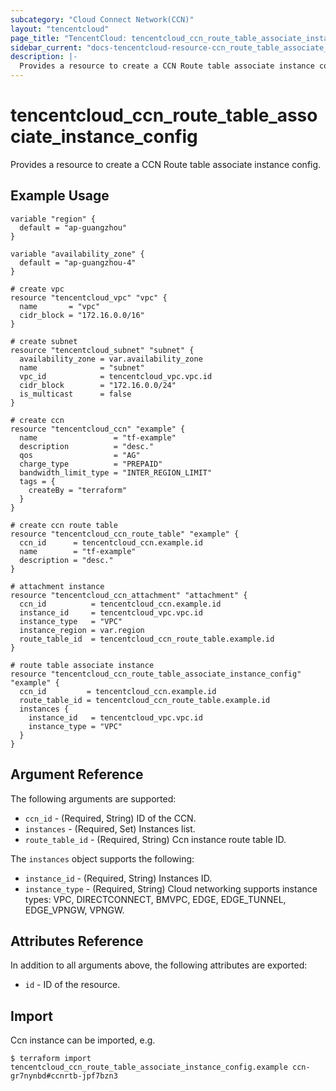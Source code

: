 ```yaml
---
subcategory: "Cloud Connect Network(CCN)"
layout: "tencentcloud"
page_title: "TencentCloud: tencentcloud_ccn_route_table_associate_instance_config"
sidebar_current: "docs-tencentcloud-resource-ccn_route_table_associate_instance_config"
description: |-
  Provides a resource to create a CCN Route table associate instance config.
---
```


# tencentcloud_ccn_route_table_associate_instance_config

Provides a resource to create a CCN Route table associate instance config.

## Example Usage

```hcl
variable "region" {
  default = "ap-guangzhou"
}

variable "availability_zone" {
  default = "ap-guangzhou-4"
}

# create vpc
resource "tencentcloud_vpc" "vpc" {
  name       = "vpc"
  cidr_block = "172.16.0.0/16"
}

# create subnet
resource "tencentcloud_subnet" "subnet" {
  availability_zone = var.availability_zone
  name              = "subnet"
  vpc_id            = tencentcloud_vpc.vpc.id
  cidr_block        = "172.16.0.0/24"
  is_multicast      = false
}

# create ccn
resource "tencentcloud_ccn" "example" {
  name                 = "tf-example"
  description          = "desc."
  qos                  = "AG"
  charge_type          = "PREPAID"
  bandwidth_limit_type = "INTER_REGION_LIMIT"
  tags = {
    createBy = "terraform"
  }
}

# create ccn route table
resource "tencentcloud_ccn_route_table" "example" {
  ccn_id      = tencentcloud_ccn.example.id
  name        = "tf-example"
  description = "desc."
}

# attachment instance
resource "tencentcloud_ccn_attachment" "attachment" {
  ccn_id          = tencentcloud_ccn.example.id
  instance_id     = tencentcloud_vpc.vpc.id
  instance_type   = "VPC"
  instance_region = var.region
  route_table_id  = tencentcloud_ccn_route_table.example.id
}

# route table associate instance
resource "tencentcloud_ccn_route_table_associate_instance_config" "example" {
  ccn_id         = tencentcloud_ccn.example.id
  route_table_id = tencentcloud_ccn_route_table.example.id
  instances {
    instance_id   = tencentcloud_vpc.vpc.id
    instance_type = "VPC"
  }
}
```

## Argument Reference

The following arguments are supported:

* `ccn_id` - (Required, String) ID of the CCN.
* `instances` - (Required, Set) Instances list.
* `route_table_id` - (Required, String) Ccn instance route table ID.

The `instances` object supports the following:

* `instance_id` - (Required, String) Instances ID.
* `instance_type` - (Required, String) Cloud networking supports instance types: VPC, DIRECTCONNECT, BMVPC, EDGE, EDGE_TUNNEL, EDGE_VPNGW, VPNGW.

## Attributes Reference

In addition to all arguments above, the following attributes are exported:

* `id` - ID of the resource.



## Import

Ccn instance can be imported, e.g.

```
$ terraform import tencentcloud_ccn_route_table_associate_instance_config.example ccn-gr7nynbd#ccnrtb-jpf7bzn3
```

